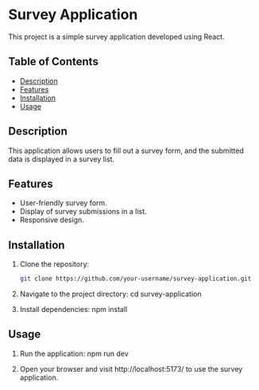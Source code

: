 # Survey Application

This project is a simple survey application developed using React.

## Table of Contents

- [Description](#description)
- [Features](#features)
- [Installation](#installation)
- [Usage](#usage)

## Description

This application allows users to fill out a survey form, and the submitted data is displayed in a survey list.

## Features

- User-friendly survey form.
- Display of survey submissions in a list.
- Responsive design.

## Installation

1. Clone the repository:

   ```bash
   git clone https://github.com/your-username/survey-application.git


1. Navigate to the project directory:
    cd survey-application

2. Install dependencies:
    npm install

## Usage

1. Run the application:
    npm run dev
 
2. Open your browser and visit http://localhost:5173/ to use the survey application.


